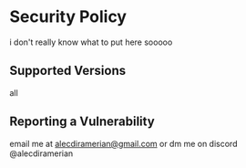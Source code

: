# Security Policy
i don't really know what to put here sooooo
## Supported Versions

all

## Reporting a Vulnerability

email me at alecdiramerian@gmail.com
or dm me on discord @alecdiramerian
